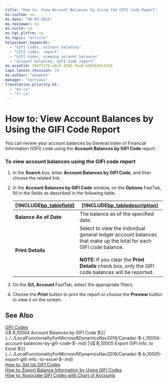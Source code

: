```yaml
---
title: "How to: View Account Balances by Using the GIFI Code Report"
ms.custom: na
ms.date: "06-05-2016"
ms.reviewer: na
ms.suite: na
ms.tgt_pltfrm: na
ms.topic: "article"
helpviewer_keywords: 
  - "GIFI codes, account balances"
  - "GIFI codes, report"
  - "GIFI codes, viewing account balances"
  - "account balances, GIFI Code report"
ms.assetid: 2d4ff1f6-e0c6-4360-9aa0-b9d5649c5d16
caps.latest.revision: 16
ms.author: "edupont"
manager: "terryaus"
translation.priority.ht: 
  - "en-ca"
  - "fr-ca"
---
```

# How to: View Account Balances by Using the GIFI Code Report
You can review your account balances by General Index of Financial Information \(GIFI\) code using the **Account Balances by GIFI Code** report.  
  
### To view account balances using the GIFI code report  
  
1.  In the **Search** box, enter **Account Balances by GIFI Code**, and then choose the related link.  
  
2.  In the **Account Balances by GIFI Code** window, on the **Options** FastTab, fill in the fields as described in the following table.  
  
    |[!INCLUDE[bp_tablefield](../../ApplicationDesign/includes/bp_tablefield_md.md)]|[!INCLUDE[bp_tabledescription](../../ApplicationDesign/includes/bp_tabledescription_md.md)]|  
    |---------------------------------|---------------------------------------|  
    |**Balance As of Date**|The balance as of the specified date.|  
    |**Print Details**|Select to view the individual general ledger account balances that make up the total for each GIFI code balance.<br /><br /> **NOTE:** If you clear the **Print Details** check box, only the GIFI code balances will be reported.|  
  
3.  On the **G\/L Account** FastTab, select the appropriate filters.  
  
4.  Choose the **Print** button to print the report or choose the **Preview** button to view it on the screen.  
  
## See Also  
 [GIFI Codes](../../LocalFunctionalityForMicrosoftDynamicsNav2016/Canada/gifi-codes.md)   
 [\($ R\_10004 Account Balances by GIFI Code $\)](../../LocalFunctionalityForMicrosoftDynamicsNav2016/Canada/-$-r_10004-account-balances-by-gifi-code-$-.md)   
 [\($ B\_10005 Export GIFI Info. to Excel $\)](../../LocalFunctionalityForMicrosoftDynamicsNav2016/Canada/-$-b_10005-export-gifi-info.-to-excel-$-.md)   
 [How to: Set Up GIFI Codes](../../LocalFunctionalityForMicrosoftDynamicsNav2016/Canada/how-to-set-up-gifi-codes.md)   
 [How to: Export Balance Information by Using GIFI Codes](../../LocalFunctionalityForMicrosoftDynamicsNav2016/Canada/how-to-export-balance-information-by-using-gifi-codes.md)   
 [How to: Associate GIFI Codes with Chart of Accounts](../../LocalFunctionalityForMicrosoftDynamicsNav2016/Canada/how-to-associate-gifi-codes-with-chart-of-accounts.md)